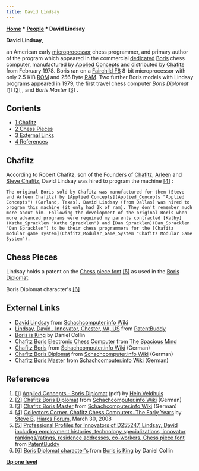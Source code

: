 ```yaml
---
title: David Lindsay
---
```

**[Home](Home "Home") * [People](People "People") * David Lindsay**

**David Lindsay**,

an American early [microprocessor](https://en.wikipedia.org/wiki/Microprocessor) chess programmer, and primary author of the program which appeared in the commercial [dedicated](Dedicated_Chess_Computers "Dedicated Chess Computers") [Boris](Boris "Boris") chess computer, manufactured by [Applied Concepts](Applied_Concepts "Applied Concepts") and distributed by [Chafitz](Chafitz "Chafitz") from February 1978. Boris ran on a [Fairchild F8](Fairchild_F8 "Fairchild F8") 8-bit microprocessor with only 2.5 KiB [ROM](Memory#ROM "Memory") and 256 Byte [RAM](Memory#RAM "Memory"). Two further Boris models with Lindsay programs appeared in 1979, the first travel chess computer *Boris Diplomat* <a id="cite-note-1" href="#cite-ref-1">[1]</a> <a id="cite-note-2" href="#cite-ref-2">[2]</a> , and *Boris Master* <a id="cite-note-3" href="#cite-ref-3">[3]</a> .

## Contents

- [1 Chafitz](#chafitz)
- [2 Chess Pieces](#chess-pieces)
- [3 External Links](#external-links)
- [4 References](#references)

## Chafitz

According to Robert Chafitz, son of the Founders of [Chafitz](Chafitz "Chafitz"), [Arleen](Arleen_Chafitz "Arleen Chafitz") and [Steve Chafitz](Steve_Chafitz "Steve Chafitz"), David Lindsay was hired to program the machine <a id="cite-note-4" href="#cite-ref-4">[4]</a> :

```
The original Boris sold by Chafitz was manufactured for them (Steve and Arleen Chafitz) by [Applied Concepts](Applied_Concepts "Applied Concepts") (Garland, Texas). David Lindsay (from Dallas) was hired to program this machine (it only had 2k of ram). They don't remember much more about him. Following the development of the original Boris when more advanced programs were required my parents contracted [Kathy](Kathe_Spracklen "Kathe Spracklen") and [Dan Spracklen](Dan_Spracklen "Dan Spracklen") to be their chess programmers for the [Chafitz modular game system](Chafitz_Modular_Game_System "Chafitz Modular Game System"). 

```

## Chess Pieces

Lindsay holds a patent on the [Chess piece font](Pieces#Drawing "Pieces") <a id="cite-note-5" href="#cite-ref-5">[5]</a> as used in the [Boris Diplomat](Boris "Boris"):

[](http://www.boris-is-king.com/homepage.htm)
Boris Diplomat character's <a id="cite-note-6" href="#cite-ref-6">[6]</a>

## External Links

- [David Lindsay](https://www.schach-computer.info/wiki/index.php?title=Lindsay,_David) from [Schachcomputer.info Wiki](https://www.schach-computer.info/wiki/index.php?title=Hauptseite_En)
- [Lindsay, David , Innovator, Chester, VA, US](http://www.patentbuddy.com/Inventor/Lindsay-David/12192473) from [PatentBuddy](http://www.patentbuddy.com/home.jsf)
- [Boris is King](http://www.borischesscomputer.com/homepage.htm) by Daniel Collin
- [Chafitz Boris Electronic Chess Computer](http://www.spacious-mind.com/html/boris.html) from [The Spacious Mind](The_Spacious_Mind "The Spacious Mind")
- [Chafitz Boris](http://www.schach-computer.info/wiki/index.php/Chafitz_Boris) from [Schachcomputer.info Wiki](http://www.schach-computer.info/wiki/index.php/Hauptseite_En) (German)
- [Chafitz Boris Diplomat](http://www.schach-computer.info/wiki/index.php/Chafitz_Boris_Diplomat) from [Schachcomputer.info Wiki](http://www.schach-computer.info/wiki/index.php/Hauptseite_En) (German)
- [Chafitz Boris Master](http://www.schach-computer.info/wiki/index.php/Chafitz_Boris_Master) from [Schachcomputer.info Wiki](http://www.schach-computer.info/wiki/index.php/Hauptseite_En) (German)

## References

1. <a id="cite-ref-1" href="#cite-note-1">[1]</a> [Applied Concepts - Boris Diplomat](http://www.schaakcomputers.nl/hein_veldhuis/database/files/04-1979%20%5BC-7926%5D%20Applied%20Concepts%20-%20Boris%20Diplomat%20%28I%29%20%28bleu%20housing%29.pdf) (pdf) by [Hein Veldhuis](Hein_Veldhuis "Hein Veldhuis")
1. <a id="cite-ref-2" href="#cite-note-2">[2]</a> [Chafitz Boris Diplomat](http://www.schach-computer.info/wiki/index.php/Chafitz_Boris_Diplomat) from [Schachcomputer.info Wiki](http://www.schach-computer.info/wiki/index.php/Hauptseite_En) (German)
1. <a id="cite-ref-3" href="#cite-note-3">[3]</a> [Chafitz Boris Master](http://www.schach-computer.info/wiki/index.php/Chafitz_Boris_Master) from [Schachcomputer.info Wiki](http://www.schach-computer.info/wiki/index.php/Hauptseite_En) (German)
1. <a id="cite-ref-4" href="#cite-note-4">[4]</a> [Collectors Corner. Chafitz Chess Computers..The Early Years](http://www.hiarcs.net/forums/viewtopic.php?t=1122) by [Steve B](Steve_Blincoe "Steve Blincoe"), [Hiarcs Forum](Computer_Chess_Forums "Computer Chess Forums"), March 30, 2008
1. <a id="cite-ref-5" href="#cite-note-5">[5]</a> [Professional Profiles for Innovators of D255247, Lindsay, David including employment histories, technology specializations, innovator rankings/ratings, residence addresses, co-workers, Chess piece font](http://www.patentbuddy.com/Patent/Profile/7650390/4804112) from [PatentBuddy](http://www.patentbuddy.com/home.jsf)
1. <a id="cite-ref-6" href="#cite-note-6">[6]</a> [Boris Diplomat character's](http://www.borischesscomputer.com/Carateres%20speciaux%20Diplomat.jpg) from [Boris is King](http://www.borischesscomputer.com/homepage.htm) by Daniel Collin

**[Up one level](People "People")**

